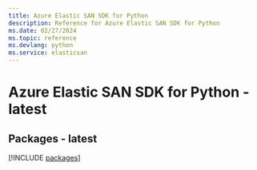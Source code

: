 ```yaml
---
title: Azure Elastic SAN SDK for Python
description: Reference for Azure Elastic SAN SDK for Python
ms.date: 02/27/2024
ms.topic: reference
ms.devlang: python
ms.service: elasticsan
---
```

# Azure Elastic SAN SDK for Python - latest
## Packages - latest
[!INCLUDE [packages](elastic-san-index.md)]